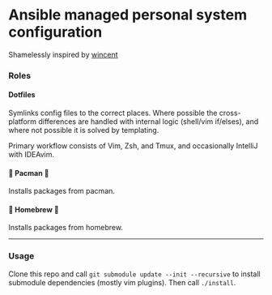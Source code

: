 # Ansible managed personal system configuration

Shamelessly inspired by [wincent](https://github.com/wincent "Wincent")

### Roles
#### Dotfiles
Symlinks config files to the correct places. Where possible the cross-platform
differences are handled with internal logic (shell/vim if/elses),
and where not possible it is solved by templating.

Primary workflow consists of Vim, Zsh, and Tmux, and occasionally
IntelliJ with IDEAvim.

#### :construction: Pacman :construction:
Installs packages from pacman.

#### :construction: Homebrew :construction:
Installs packages from homebrew.

---------------------------

### Usage
Clone this repo and call `git submodule update --init --recursive`
to install submodule dependencies (mostly vim plugins).
Then call `./install`.
